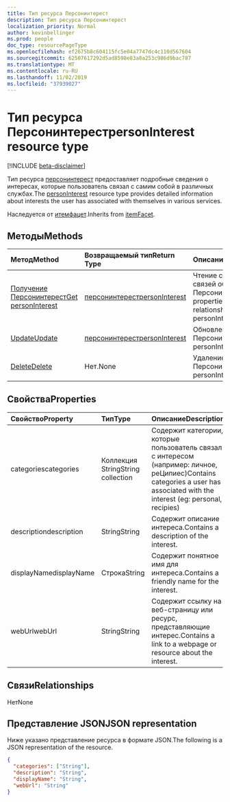 ```yaml
---
title: Тип ресурса Персонинтерест
description: Тип ресурса Персонинтерест
localization_priority: Normal
author: kevinbellinger
ms.prod: people
doc_type: resourcePageType
ms.openlocfilehash: ef2675b8c604115fc5e04a7747dc4c110d567604
ms.sourcegitcommit: 62507617292d5ad8598e83a8a253c986d9bac787
ms.translationtype: MT
ms.contentlocale: ru-RU
ms.lasthandoff: 11/02/2019
ms.locfileid: "37939027"
---
```

# <a name="personinterest-resource-type"></a><span data-ttu-id="3c94e-103">Тип ресурса Персонинтерест</span><span class="sxs-lookup"><span data-stu-id="3c94e-103">personInterest resource type</span></span>

[!INCLUDE [beta-disclaimer](../../includes/beta-disclaimer.md)]

<span data-ttu-id="3c94e-104">Тип ресурса [персонинтерест](personinterest.md) предоставляет подробные сведения о интересах, которые пользователь связал с самим собой в различных службах.</span><span class="sxs-lookup"><span data-stu-id="3c94e-104">The [personInterest](personinterest.md) resource type provides detailed information about interests the user has associated with themselves in various services.</span></span>

<span data-ttu-id="3c94e-105">Наследуется от [итемфацет](itemfacet.md).</span><span class="sxs-lookup"><span data-stu-id="3c94e-105">Inherits from [itemFacet](itemfacet.md).</span></span>

## <a name="methods"></a><span data-ttu-id="3c94e-106">Методы</span><span class="sxs-lookup"><span data-stu-id="3c94e-106">Methods</span></span>

| <span data-ttu-id="3c94e-107">Метод</span><span class="sxs-lookup"><span data-stu-id="3c94e-107">Method</span></span>       | <span data-ttu-id="3c94e-108">Возвращаемый тип</span><span class="sxs-lookup"><span data-stu-id="3c94e-108">Return Type</span></span> | <span data-ttu-id="3c94e-109">Описание</span><span class="sxs-lookup"><span data-stu-id="3c94e-109">Description</span></span> |
|:---------------------------------------------------|:------------------------------------|:------------------------------------------------------------|
| [<span data-ttu-id="3c94e-110">Получение Персонинтерест</span><span class="sxs-lookup"><span data-stu-id="3c94e-110">Get personInterest</span></span>](../api/personinterest-get.md) | [<span data-ttu-id="3c94e-111">персонинтерест</span><span class="sxs-lookup"><span data-stu-id="3c94e-111">personInterest</span></span>](personinterest.md) | <span data-ttu-id="3c94e-112">Чтение свойств и связей объекта Персонинтерест.</span><span class="sxs-lookup"><span data-stu-id="3c94e-112">Read properties and relationships of personInterest object.</span></span> |
| [<span data-ttu-id="3c94e-113">Update</span><span class="sxs-lookup"><span data-stu-id="3c94e-113">Update</span></span>](../api/personinterest-update.md)          | [<span data-ttu-id="3c94e-114">персонинтерест</span><span class="sxs-lookup"><span data-stu-id="3c94e-114">personInterest</span></span>](personinterest.md) | <span data-ttu-id="3c94e-115">Обновление объекта Персонинтерест.</span><span class="sxs-lookup"><span data-stu-id="3c94e-115">Update personInterest object.</span></span>                               |
| [<span data-ttu-id="3c94e-116">Delete</span><span class="sxs-lookup"><span data-stu-id="3c94e-116">Delete</span></span>](../api/personinterest-delete.md)          | <span data-ttu-id="3c94e-117">Нет.</span><span class="sxs-lookup"><span data-stu-id="3c94e-117">None</span></span>                                | <span data-ttu-id="3c94e-118">Удаление объекта Персонинтерест.</span><span class="sxs-lookup"><span data-stu-id="3c94e-118">Delete personInterest object.</span></span>                               |

## <a name="properties"></a><span data-ttu-id="3c94e-119">Свойства</span><span class="sxs-lookup"><span data-stu-id="3c94e-119">Properties</span></span>

| <span data-ttu-id="3c94e-120">Свойство</span><span class="sxs-lookup"><span data-stu-id="3c94e-120">Property</span></span>     | <span data-ttu-id="3c94e-121">Тип</span><span class="sxs-lookup"><span data-stu-id="3c94e-121">Type</span></span>             | <span data-ttu-id="3c94e-122">Описание</span><span class="sxs-lookup"><span data-stu-id="3c94e-122">Description</span></span>                                                                          |
|:-------------|:-----------------|:-------------------------------------------------------------------------------------|
|<span data-ttu-id="3c94e-123">categories</span><span class="sxs-lookup"><span data-stu-id="3c94e-123">categories</span></span>    |<span data-ttu-id="3c94e-124">Коллекция String</span><span class="sxs-lookup"><span data-stu-id="3c94e-124">String collection</span></span> | <span data-ttu-id="3c94e-125">Содержит категории, которые пользователь связал с интересом (например: личное, реЦипиес)</span><span class="sxs-lookup"><span data-stu-id="3c94e-125">Contains categories a user has associated with the interest (eg: personal, recipies)</span></span> |
|<span data-ttu-id="3c94e-126">description</span><span class="sxs-lookup"><span data-stu-id="3c94e-126">description</span></span>   |<span data-ttu-id="3c94e-127">String</span><span class="sxs-lookup"><span data-stu-id="3c94e-127">String</span></span>            | <span data-ttu-id="3c94e-128">Содержит описание интереса.</span><span class="sxs-lookup"><span data-stu-id="3c94e-128">Contains a description of the interest.</span></span>                                              |
|<span data-ttu-id="3c94e-129">displayName</span><span class="sxs-lookup"><span data-stu-id="3c94e-129">displayName</span></span>   |<span data-ttu-id="3c94e-130">Строка</span><span class="sxs-lookup"><span data-stu-id="3c94e-130">String</span></span>            | <span data-ttu-id="3c94e-131">Содержит понятное имя для интереса.</span><span class="sxs-lookup"><span data-stu-id="3c94e-131">Contains a friendly name for the interest.</span></span>                                           |
|<span data-ttu-id="3c94e-132">webUrl</span><span class="sxs-lookup"><span data-stu-id="3c94e-132">webUrl</span></span>        |<span data-ttu-id="3c94e-133">String</span><span class="sxs-lookup"><span data-stu-id="3c94e-133">String</span></span>            | <span data-ttu-id="3c94e-134">Содержит ссылку на веб-страницу или ресурс, представляющие интерес.</span><span class="sxs-lookup"><span data-stu-id="3c94e-134">Contains a link to a webpage or resource about the interest.</span></span>                         |

## <a name="relationships"></a><span data-ttu-id="3c94e-135">Связи</span><span class="sxs-lookup"><span data-stu-id="3c94e-135">Relationships</span></span>

<span data-ttu-id="3c94e-136">Нет</span><span class="sxs-lookup"><span data-stu-id="3c94e-136">None</span></span>

## <a name="json-representation"></a><span data-ttu-id="3c94e-137">Представление JSON</span><span class="sxs-lookup"><span data-stu-id="3c94e-137">JSON representation</span></span>

<span data-ttu-id="3c94e-138">Ниже указано представление ресурса в формате JSON.</span><span class="sxs-lookup"><span data-stu-id="3c94e-138">The following is a JSON representation of the resource.</span></span> 

<!-- {
  "blockType": "resource",
  "optionalProperties": [

  ],
  "@odata.type": "microsoft.graph.personInterest",
  "baseType": ""
}-->

```json
{
  "categories": ["String"],
  "description": "String",
  "displayName": "String",
  "webUrl": "String"
}
```

<!-- uuid: 16cd6b66-4b1a-43a1-adaf-3a886856ed98
2019-02-04 14:57:30 UTC -->
<!-- {
  "type": "#page.annotation",
  "description": "personInterest resource",
  "keywords": "",
  "section": "documentation",
  "tocPath": ""
}-->